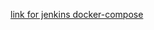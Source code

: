 [link for jenkins docker-compose](https://blog.devops.dev/installation-of-jenkins-using-docker-compose-25009e11fb03)
